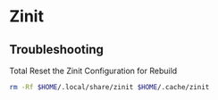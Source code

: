 # Zinit

## Troubleshooting

Total Reset the Zinit Configuration for Rebuild

```bash
rm -Rf $HOME/.local/share/zinit $HOME/.cache/zinit
```
